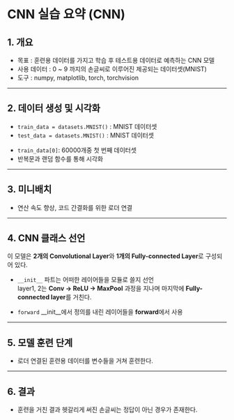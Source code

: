 # CNN 실습 요약 (CNN)

## 1. 개요
- 목표 : 훈련용 데이터를 가지고 학습 후 테스트용 데이터로 예측하는 CNN 모델
- 사용 데이터 : 0 ~ 9 까지의 손글씨로 이루어진 제공되는 데이터셋(MNIST)
- 도구 : numpy, matplotlib, torch, torchvision

---

## 2. 데이터 생성 및 시각화
- `train_data = datasets.MNIST()` : MNIST 데이터셋 
- `test_data = datasets.MNIST()` : MNIST 데이터셋

* `train_data[0]`: 60000개중 첫 번째 데이터셋
* 반복문과 랜덤 함수를 통해 시각화 

---

## 3. 미니배치
- 연산 속도 향상, 코드 간결화를 위한 로더 연결

---

## 4. CNN 클래스 선언

이 모델은 **2개의 Convolutional Layer**와 **1개의 Fully-connected Layer**로 구성되어 있다.

- `__init__` 파트는 어떠한 레이어들을 모듈로 쓸지 선언  
     layer1, 2는 **Conv → ReLU → MaxPool** 과정을 지나며 마지막에 **Fully-connected layer**를 거친다.
       
* `forward` __init__에서 정의를 내린 레이어들을 **forward**에서 사용
---

## 5. 모델 훈련 단계
- 로더 연결된 훈련용 데이터를 변수들을 거쳐 훈련한다.

---

## 6. 결과
- 훈련을 거친 결과 헷갈리게 써진 손글씨는 정답이 아닌 경우가 존재한다. 




